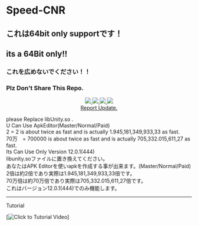 # Speed-CNR<br>
## これは64bit only supportです！
## its a 64Bit only!!
### これを広めないでください！！
### Plz Don't Share This Repo.
<p align="center">
  <a href="https://github.com/yutodadil/Speed-CNR">
  <img src="https://img.shields.io/github/stars/yutodadil/Speed-CNR?style=for-the-badge&logo=appveyor&color=blue" />
  <img src="https://img.shields.io/github/forks/yutodadil/Speed-CNR?style=for-the-badge&logo=appveyor&color=blue" />
  <img src="https://img.shields.io/github/issues/yutodadil/Speed-CNR?style=for-the-badge&logo=appveyor&color=informational" />
  <img src="https://img.shields.io/github/issues-pr/yutodadil/Speed-CNR?style=for-the-badge&logo=appveyor&color=informational" /><br>
  </a>
  <a href="https://github.com/yutodadil/Speed-CNR/issues">Report Update.</a>
</p>
please Replace libUnity.so .<br>
U Can Use ApkEditor(Master/Normal/Paid)<br>
2 = 2 is about twice as fast and is actually 1.945,181,349,933,33 as fast.<br>
70万　= 700000 is about twice as fast and is actually 705,332.015,611,27 as fast.<br>
Its Can Use Only Version 12.0.1(444)<br>
libunity.soファイルに置き換えてください。<br>
あなたはAPK Editorを使いapkを作成する事が出来ます。(Master/Normal/Paid)<br>
2倍は約2倍であり実際は1.945,181,349,933,33倍です。<br>
70万倍は約70万倍であり実際は705,332.015,611,27倍です。<br>
これはバージョン12.0.1(444)でのみ機能します。

---
Tutorial

[![Click to Tutorial Video](https://www.youtube.com/watch?v=xqsLaMQSkbw "Tutorial Video")]
